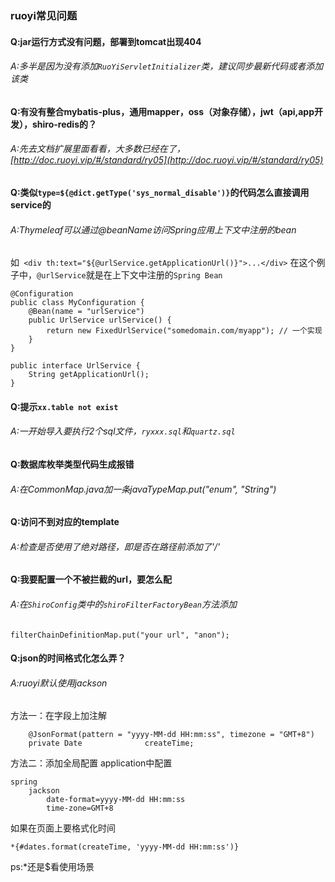 ### ruoyi常见问题
#### Q:jar运行方式没有问题，部署到tomcat出现404
###### A:多半是因为没有添加`RuoYiServletInitializer`类，建议同步最新代码或者添加该类

#### Q:有没有整合mybatis-plus，通用mapper，oss（对象存储），jwt（api,app开发），shiro-redis的？
###### A:先去文档扩展里面看看，大多数已经在了，[http://doc.ruoyi.vip/#/standard/ry05](http://doc.ruoyi.vip/#/standard/ry05)

#### Q:类似`type=${@dict.getType('sys_normal_disable')}`的代码怎么直接调用service的
###### A:Thymeleaf可以通过@beanName访问Spring应用上下文中注册的bean
如` <div th:text="${@urlService.getApplicationUrl()}">...</div>`
在这个例子中，`@urlService`就是在上下文中注册的`Spring Bean`

```
@Configuration
public class MyConfiguration {
    @Bean(name = "urlService")
    public UrlService urlService() {
        return new FixedUrlService("somedomain.com/myapp"); // 一个实现
    }
}

public interface UrlService {
    String getApplicationUrl();
}
```

#### Q:提示`xx.table not exist`
###### A:一开始导入要执行2个sql文件，`ryxxx.sql`和`quartz.sql`

#### Q:数据库枚举类型代码生成报错
###### A:在CommonMap.java加一条javaTypeMap.put("enum", "String")

#### Q:访问不到对应的template
###### A:检查是否使用了绝对路径，即是否在路径前添加了'/'

#### Q:我要配置一个不被拦截的url，要怎么配
###### A:在`ShiroConfig`类中的`shiroFilterFactoryBean`方法添加

```
filterChainDefinitionMap.put("your url", "anon");
```

#### Q:json的时间格式化怎么弄？
###### A:ruoyi默认使用jackson
方法一：在字段上加注解

```
    @JsonFormat(pattern = "yyyy-MM-dd HH:mm:ss", timezone = "GMT+8")
    private Date              createTime;
```

方法二：添加全局配置
application中配置
```
spring
    jackson
        date-format=yyyy-MM-dd HH:mm:ss
        time-zone=GMT+8
```
如果在页面上要格式化时间

```
*{#dates.format(createTime, 'yyyy-MM-dd HH:mm:ss')}
```
ps:*还是$看使用场景